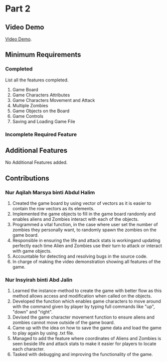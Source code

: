 # Part 2

## Video Demo

[Video Demo](https://www.youtube.com/watch?v=vckR3FWq-xI).

## Minimum Requirements

### Completed

List all the features completed.

1. Game Board
2. Game Characters Attributes
3. Game Characters Movement and Attack
4. Multiple Zombies
5. Game Objects on the Board
6. Game Controls
7. Saving and Loading Game File

### Incomplete Required Feature

## Additional Features

No Additional Features added.

## Contributions

### Nur Aqilah Marsya binti Abdul Halim

1. Created the game board by using vector of vectors as it is easier to contain the row vectors as its elements.
2. Implemented the game objects to fill in the game board randomly and enables aliens and Zombies interact with each of the objects.
3. Programmed a vital function, in the case where user set the number of zombies they personally want, to randomly spawn the zombies on the game board.
4. Responsible in ensuring the life and attack stats is workingand updating perfectly each time Alien and Zombies use their turn to attack or interact with game objects.
5. Accountable for detecting and resolving bugs in the source code.
6. In charge of making the video demonstration showing all features of the game.

### Nur Insyirah binti Abd Jalin

1. Learned the instance-method to create the game with better flow as this method allows access and modification when called on the objects.
2. Developed the function which enables game characters to move around with the command given by player  by typing full commands like "up", "down" and "right".
3. Devised the game character movement function to ensure aliens and zombies cannot move outside of the game board.
4. Came up with the idea on how to save the game data and load the game to play again by using .txt file.
5. Managed to add the feature where coordinates of Aliens and Zombies is seen beside life and attack stats to make it easier for players to locate each character.
6. Tasked with debugging and improving the functionality of the game.